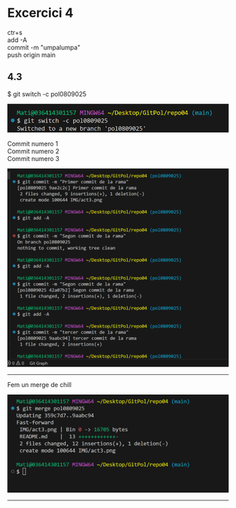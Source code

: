 # Excercici 4

ctr+s  
add -A  
commit -m "umpalumpa"   
push origin main

## 4.3

$ git switch -c pol0809025  

![Mostra de l'excercici 1](IMG/act3.png)

Commit numero 1  
Commit numero 2  
Commit numero 3

![Mostra de l'excercici 1](IMG/actcommit.png)
*****************

Fem un merge de chill 

![Mostra de l'excercici 1](IMG/act461.png)

*****************

